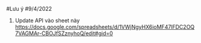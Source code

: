 #Lưu ý
#9/4/2022
1. Update API vào sheet này https://docs.google.com/spreadsheets/d/1VWjNgyHX6ioMF47lFDC2OQ7VAGMAr-CBOJfSZznyhoQ/edit#gid=0